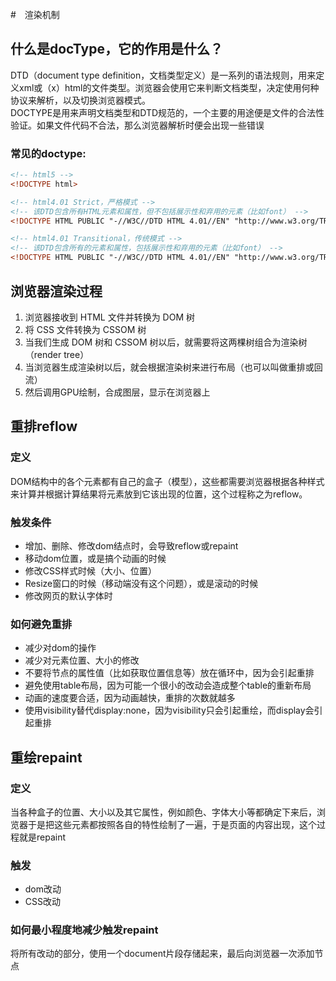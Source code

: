 #　渲染机制
## 什么是docType，它的作用是什么？
DTD（document type definition，文档类型定义）是一系列的语法规则，用来定义xml或（x）html的文件类型。浏览器会使用它来判断文档类型，决定使用何种协议来解析，以及切换浏览器模式。  
DOCTYPE是用来声明文档类型和DTD规范的，一个主要的用途便是文件的合法性验证。如果文件代码不合法，那么浏览器解析时便会出现一些错误

### 常见的doctype:
```html
<!-- html5 -->
<!DOCTYPE html>

<!-- html4.01 Strict，严格模式 -->
<!-- 该DTD包含所有HTML元素和属性，但不包括展示性和弃用的元素（比如font） -->
<!DOCTYPE HTML PUBLIC "-//W3C//DTD HTML 4.01//EN" "http://www.w3.org/TR/html4/strict.dtd">

<!-- html4.01 Transitional，传统模式 -->
<!-- 该DTD包含所有的元素和属性，包括展示性和弃用的元素（比如font） -->
<!DOCTYPE HTML PUBLIC "-//W3C//DTD HTML 4.01//EN" "http://www.w3.org/TR/html4/loose.dtd">

```

## 浏览器渲染过程
1. 浏览器接收到 HTML ⽂件并转换为 DOM 树 
2. 将 CSS ⽂件转换为 CSSOM 树 
3. 当我们⽣成 DOM 树和 CSSOM 树以后，就需要将这两棵树组合为渲染树（render tree）
4. 当浏览器⽣成渲染树以后，就会根据渲染树来进⾏布局（也可以叫做重排或回流）
5. 然后调用GPU绘制，合成图层，显示在浏览器上


## 重排reflow
### 定义
DOM结构中的各个元素都有自己的盒子（模型），这些都需要浏览器根据各种样式来计算并根据计算结果将元素放到它该出现的位置，这个过程称之为reflow。  
### 触发条件
* 增加、删除、修改dom结点时，会导致reflow或repaint
* 移动dom位置，或是搞个动画的时候
* 修改CSS样式时候（大小、位置）
* Resize窗口的时候（移动端没有这个问题），或是滚动的时候
* 修改网页的默认字体时
  
### 如何避免重排
* 减少对dom的操作
* 减少对元素位置、大小的修改
* 不要将节点的属性值（比如获取位置信息等）放在循环中，因为会引起重排
* 避免使用table布局，因为可能一个很小的改动会造成整个table的重新布局
* 动画的速度要合适，因为动画越快，重排的次数就越多
* 使用visibility替代display:none，因为visibility只会引起重绘，而display会引起重排

## 重绘repaint
### 定义
当各种盒子的位置、大小以及其它属性，例如颜色、字体大小等都确定下来后，浏览器于是把这些元素都按照各自的特性绘制了一遍，于是页面的内容出现，这个过程就是repaint

### 触发
* dom改动
* CSS改动

### 如何最小程度地减少触发repaint
将所有改动的部分，使用一个document片段存储起来，最后向浏览器一次添加节点


